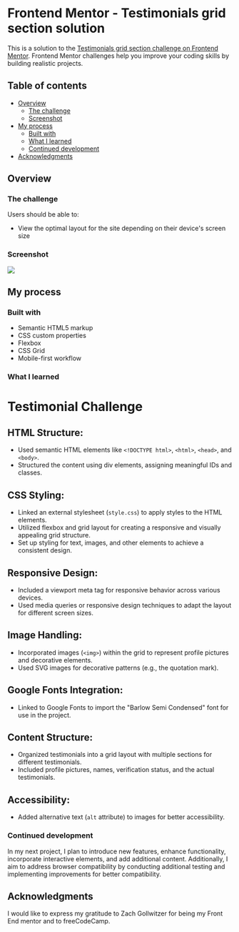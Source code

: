# Frontend Mentor - Testimonials grid section solution

This is a solution to the [Testimonials grid section challenge on Frontend Mentor](https://www.frontendmentor.io/challenges/testimonials-grid-section-Nnw6J7Un7). Frontend Mentor challenges help you improve your coding skills by building realistic projects. 

## Table of contents

- [Overview](#overview)
  - [The challenge](#the-challenge)
  - [Screenshot](#screenshot)
- [My process](#my-process)
  - [Built with](#built-with)
  - [What I learned](#what-i-learned)
  - [Continued development](#continued-development)
- [Acknowledgments](#acknowledgments)

## Overview

### The challenge

Users should be able to:

- View the optimal layout for the site depending on their device's screen size

### Screenshot

![](.images/screenshot.jpg)

## My process

### Built with

- Semantic HTML5 markup
- CSS custom properties
- Flexbox
- CSS Grid
- Mobile-first workflow


### What I learned

# Testimonial Challenge

## HTML Structure:

- Used semantic HTML elements like `<!DOCTYPE html>`, `<html>`, `<head>`, and `<body>`.
- Structured the content using div elements, assigning meaningful IDs and classes.

## CSS Styling:

- Linked an external stylesheet (`style.css`) to apply styles to the HTML elements.
- Utilized flexbox and grid layout for creating a responsive and visually appealing grid structure.
- Set up styling for text, images, and other elements to achieve a consistent design.

## Responsive Design:

- Included a viewport meta tag for responsive behavior across various devices.
- Used media queries or responsive design techniques to adapt the layout for different screen sizes.

## Image Handling:

- Incorporated images (`<img>`) within the grid to represent profile pictures and decorative elements.
- Used SVG images for decorative patterns (e.g., the quotation mark).

## Google Fonts Integration:

- Linked to Google Fonts to import the "Barlow Semi Condensed" font for use in the project.

## Content Structure:

- Organized testimonials into a grid layout with multiple sections for different testimonials.
- Included profile pictures, names, verification status, and the actual testimonials.

## Accessibility:

- Added alternative text (`alt` attribute) to images for better accessibility.


### Continued development

In my next project, I plan to introduce new features, enhance functionality, incorporate interactive elements, and add additional content. Additionally, I aim to address browser compatibility by conducting additional testing and implementing improvements for better compatibility.


## Acknowledgments

 I would like to express my gratitude to Zach Gollwitzer for being my Front End mentor and to freeCodeCamp.

